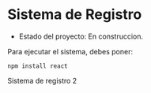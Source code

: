 <h1> Sistema de Registro </h1>

- Estado del proyecto: En construccion.

Para ejecutar el sistema, debes poner:

```npm install react```

Sistema de registro 2
